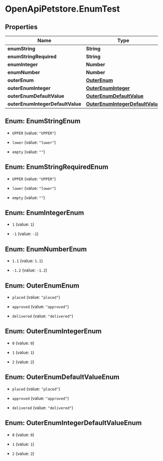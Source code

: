 # OpenApiPetstore.EnumTest

## Properties

Name | Type | Description | Notes
------------ | ------------- | ------------- | -------------
**enumString** | **String** |  | [optional] 
**enumStringRequired** | **String** |  | 
**enumInteger** | **Number** |  | [optional] 
**enumNumber** | **Number** |  | [optional] 
**outerEnum** | [**OuterEnum**](OuterEnum.md) |  | [optional] 
**outerEnumInteger** | [**OuterEnumInteger**](OuterEnumInteger.md) |  | [optional] 
**outerEnumDefaultValue** | [**OuterEnumDefaultValue**](OuterEnumDefaultValue.md) |  | [optional] 
**outerEnumIntegerDefaultValue** | [**OuterEnumIntegerDefaultValue**](OuterEnumIntegerDefaultValue.md) |  | [optional] 



## Enum: EnumStringEnum


* `UPPER` (value: `"UPPER"`)

* `lower` (value: `"lower"`)

* `empty` (value: `""`)





## Enum: EnumStringRequiredEnum


* `UPPER` (value: `"UPPER"`)

* `lower` (value: `"lower"`)

* `empty` (value: `""`)





## Enum: EnumIntegerEnum


* `1` (value: `1`)

* `-1` (value: `-1`)





## Enum: EnumNumberEnum


* `1.1` (value: `1.1`)

* `-1.2` (value: `-1.2`)





## Enum: OuterEnumEnum


* `placed` (value: `"placed"`)

* `approved` (value: `"approved"`)

* `delivered` (value: `"delivered"`)





## Enum: OuterEnumIntegerEnum


* `0` (value: `0`)

* `1` (value: `1`)

* `2` (value: `2`)





## Enum: OuterEnumDefaultValueEnum


* `placed` (value: `"placed"`)

* `approved` (value: `"approved"`)

* `delivered` (value: `"delivered"`)





## Enum: OuterEnumIntegerDefaultValueEnum


* `0` (value: `0`)

* `1` (value: `1`)

* `2` (value: `2`)




